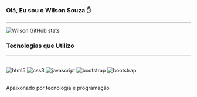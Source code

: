 ### Olá, Eu sou o Wilson Souza :raised_hand:
<hr>

![Wilson GitHub stats](https://github-readme-stats.vercel.app/api?username=willclf&show_icons=true&theme=transparent)

### Tecnologias que Utilizo
<hr>
<div style="display: inline_block"><br>
  <img aling='center' alt='html5' src='https://img.shields.io/badge/HTML5-E34F26?style=for-the-badge&logo=html5&logoColor=white'>
  <img aling='center' alt='css3' src='https://img.shields.io/badge/CSS3-1572B6?style=for-the-badge&logo=css3&logoColor=white'>
  <img aling='center' alt='javascript' src='https://img.shields.io/badge/JavaScript-F7DF1E?style=for-the-badge&logo=javascript&logoColor=black'>
  <img aling='center' alt='bootstrap' src='https://img.shields.io/badge/Bootstrap-563D7C?style=for-the-badge&logo=bootstrap&logoColor=white'>
  <img aling='center' alt='bootstrap' src='https://img.shields.io/badge/php-697AB1?style=for-the-badge&logo=php&logoColor=white'>
</div>
<br>
<p>Apaixonado por tecnologia e programação</p>
